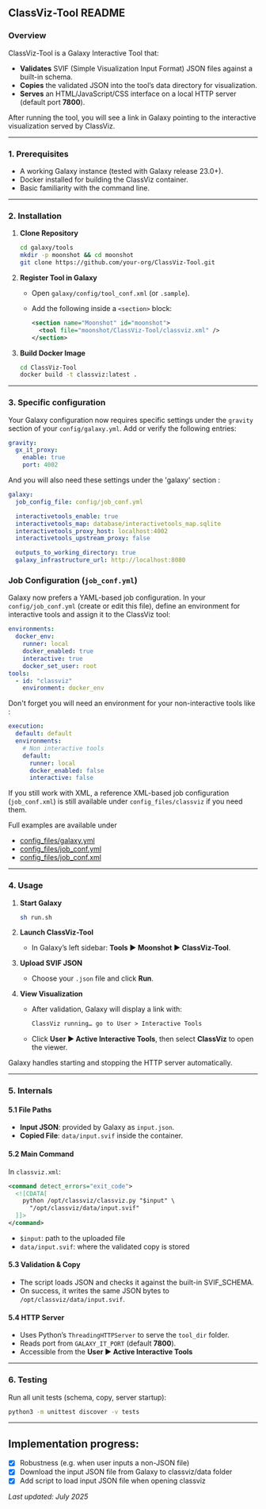 ## ClassViz-Tool README

### Overview

ClassViz-Tool is a Galaxy Interactive Tool that:

* **Validates** SVIF (Simple Visualization Input Format) JSON files against a built-in schema.
* **Copies** the validated JSON into the tool’s data directory for visualization.
* **Serves** an HTML/JavaScript/CSS interface on a local HTTP server (default port **7800**).

After running the tool, you will see a link in Galaxy pointing to the interactive visualization served by ClassViz.

---

### 1. Prerequisites

* A working Galaxy instance (tested with Galaxy release 23.0+).
* Docker installed for building the ClassViz container.
* Basic familiarity with the command line.

---

### 2. Installation

1. **Clone Repository**

   ```bash
   cd galaxy/tools
   mkdir -p moonshot && cd moonshot
   git clone https://github.com/your-org/ClassViz-Tool.git
   ```
2. **Register Tool in Galaxy**

   * Open `galaxy/config/tool_conf.xml` (or `.sample`).
   * Add the following inside a `<section>` block:

     ```xml
     <section name="Moonshot" id="moonshot">
       <tool file="moonshot/ClassViz-Tool/classviz.xml" />
     </section>
     ```
3. **Build Docker Image**

   ```bash
   cd ClassViz-Tool
   docker build -t classviz:latest .
   ```
---

### 3. Specific configuration
Your Galaxy configuration now requires specific settings under the `gravity` section of your `config/galaxy.yml`. Add or verify the following entries:

```yaml
gravity:
  gx_it_proxy:
    enable: true
    port: 4002
```

And you will also need these settings under the 'galaxy' section : 
```yaml
galaxy:
  job_config_file: config/job_conf.yml

  interactivetools_enable: true
  interactivetools_map: database/interactivetools_map.sqlite
  interactivetools_proxy_host: localhost:4002
  interactivetools_upstream_proxy: false

  outputs_to_working_directory: true
  galaxy_infrastructure_url: http://localhost:8080
```

### Job Configuration (`job_conf.yml`)

Galaxy now prefers a YAML-based job configuration. In your `config/job_conf.yml` (create or edit this file), define an environment for interactive tools and assign it to the ClassViz tool:

```yaml
environments:
  docker_env:
    runner: local
    docker_enabled: true
    interactive: true
    docker_set_user: root
tools:
  - id: "classviz"
    environment: docker_env
```
Don't forget you will need an environment for your non-interactive tools like :

```yaml
execution:
  default: default
  environments:
    # Non interactive tools
    default:
      runner: local
      docker_enabled: false 
      interactive: false      
```
If you still work with XML, a reference XML-based job configuration (`job_conf.xml`) is still available under `config_files/classviz` if you need them.

Full examples are available under  
- [config_files/galaxy.yml](config_files/galaxy.yml)  
- [config_files/job_conf.yml](config_files/job_conf.yml)
- [config_files/job_conf.xml](config_files/job_conf.xml)

---

### 4. Usage

1. **Start Galaxy**

   ```bash
   sh run.sh
   ```
2. **Launch ClassViz-Tool**

   * In Galaxy’s left sidebar: **Tools ▶ Moonshot ▶ ClassViz-Tool**.
3. **Upload SVIF JSON**

   * Choose your `.json` file and click **Run**.
4. **View Visualization**

   * After validation, Galaxy will display a link with:

     ```xml
     ClassViz running… go to User > Interactive Tools
     ```
   * Click **User ▶ Active Interactive Tools**, then select **ClassViz** to open the viewer.

Galaxy handles starting and stopping the HTTP server automatically.

---

### 5. Internals

#### 5.1 File Paths

* **Input JSON**: provided by Galaxy as `input.json`.
* **Copied File**: `data/input.svif` inside the container.

#### 5.2 Main Command

In `classviz.xml`:

```xml
<command detect_errors="exit_code">
  <![CDATA[
    python /opt/classviz/classviz.py "$input" \
      "/opt/classviz/data/input.svif"
  ]]>
</command>
```

* `$input`: path to the uploaded file
* `data/input.svif`: where the validated copy is stored

#### 5.3 Validation & Copy

* The script loads JSON and checks it against the built-in SVIF\_SCHEMA.
* On success, it writes the same JSON bytes to `/opt/classviz/data/input.svif`.

#### 5.4 HTTP Server

* Uses Python’s `ThreadingHTTPServer` to serve the `tool_dir` folder.
* Reads port from `GALAXY_IT_PORT` (default **7800**).
* Accessible from the **User ▶ Active Interactive Tools**
---

### 6. Testing

Run all unit tests (schema, copy, server startup):

```bash
python3 -m unittest discover -v tests
```
---

## Implementation progress:
- [x] Robustness (e.g. when user inputs a non-JSON file)
- [x] Download the input JSON file from Galaxy to classviz/data folder
- [x] Add script to load input JSON file when opening classviz

*Last updated: July 2025*
